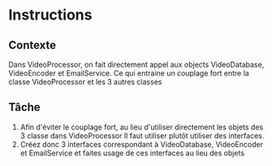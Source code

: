 # Instructions
## Contexte
Dans VideoProcessor, on fait directement appel aux objects VideoDatabase, VideoEncoder et EmailService.
Ce qui entraine un couplage fort entre la classe VideoProcessor et les 3 autres classes
## Tâche
1. Afin d'éviter le couplage fort, au lieu d'utiliser directement les objets des 3 classe dans VideoProcessor
Il faut utiliser plutôt utiliser des interfaces.
2. Créez donc 3 interfaces correspondant à VideoDatabase, VideoEncoder et EmailService et faites usage de ces interfaces au lieu des objets
